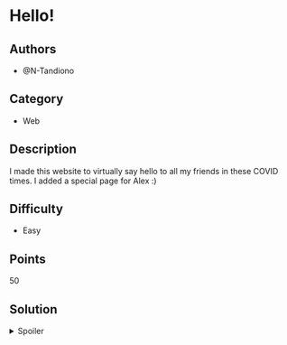 # Hello!

## Authors
- @N-Tandiono

## Category
- Web

## Description
I made this website to virtually say hello to all my friends in these COVID times. I added a special page for Alex :)

## Difficulty
- Easy

## Points
50

## Solution
<details>
<summary>Spoiler</summary>

### Walkthrough
1. Enter any name that is not 'Alex'. In this solution, I will use Nicholas
2. You will see this as part of your URL: `?name=Nicholas&admin=false`. Change the name to Alex
3. You will end up with: `?name=Alex&admin=false`, but you will see that you also need to be an admin
4. Change admin status to true so it looks like `?name=Alex&admin=true`

### Flag
`OWEEK{CHanG1ng_pARam5_15_Fun}` (case sensitive)
</details>
